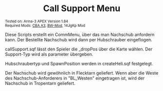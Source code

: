 <h1 align="center">
  Call Support Menu
</h1>

<p> <sub>
    Tested on: Arma-3 APEX Version 1.84<br/>
    Required Mods: <a href="https://github.com/CBATeam/CBA_A3/releases">CBA A3</a>, <a href="http:/bwmod.de/">BW-Mod</a>, 14JgKp Mod<br/>
</p>




<p>
  Diese Scripts erstellt ein CommMenu, über das man Nachschub anfordern kann. Der Bestellte Nachschub wird dann per Hubschrauber eingeflogen.

  callSupport.sqf lässt den Spieler die _dropPos über die Karte wählen. Der Support-Typ wird als parameter übergeben.

  Hubschraubertyp und SpawnPosition werden in createHeli.sqf festgelegt.

  Der Nachschub wird gewöhnlich in Flecktarn geliefert. Wenn aber die Weste des Nachschub-Anforderers in "BL_Westen" eingetragen ist, wird der Nachschub in Tropentarn geliefert.
</p>

